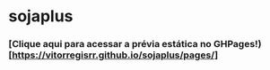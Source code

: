 # sojaplus

### [Clique aqui para acessar a prévia estática no GHPages!)[https://vitorregisrr.github.io/sojaplus/pages/]
